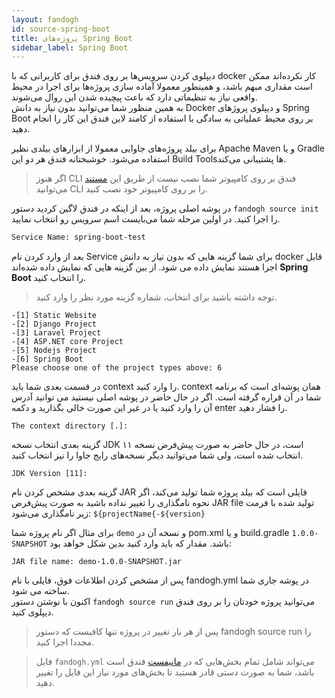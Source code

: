 ```yaml
---
layout: fandogh
id: source-spring-boot
title: پروژه‌های Spring Boot
sidebar_label: Spring Boot 
---
```


دیپلوی کردن سرویس‌ها بر روی فندق برای کاربرانی که با docker کار نکرده‌اند ممکن است مقداری مبهم باشد، و همینطور معمولا آماده سازی پروژه‌ها برای اجرا در محیط واقعی نیاز به تنظیماتی دارد که باعث پیچیده شدن این روال می‌شوند.  
به همین منظور شما می‌توانید بدون نیاز به دانش Docker و دیپلوی پروژهای Spring Boot بر روی محیط عملیاتی به سادگی با استفاده از کامند لاین فندق این کار را انجام دهید.  

برای بیلد پروژه‌های جاوایی معمولا از ابزار‌های بیلدی نظیر Apache Maven و یا Gradle استفاده می‌شود. خوشبختانه فندق هر دو این Build Toolsها پشتیبانی می‌کند. 
  
> اگر هنوز CLI  فندق بر روی کامپیوتر شما نصب نیست از طریق این [مستند](https://docs.fandogh.cloud/docs/getting-started.html) می‌توانید CLI را بر روی کامپیوتر خود نصب کنید.  
  
  
در پوشه اصلی پروژه، بعد از اینکه در فندق لاگین کردید دستور `fandogh source init‍` را اجرا کنید.
 در اولین مرحله شما می‌بایست اسم سرویس رو انتخاب نمایید.  
  
```bash
Service Name: spring-boot-test  
```  
  
 
  
 بعد از وارد کردن نام Service  برای شما گزینه هایی که بدون نیاز به دانش docker قابل اجرا هستند نمایش داده می شود. از بین گزینه هایی که نمایش داده شده‌اند **Spring Boot** را انتخاب کنید.  
  
> توجه داشته باشید  برای انتخاب، شماره گزینه مورد نظر را وارد کنید.  
  
```  
-[1] Static Website
-[2] Django Project
-[3] Laravel Project
-[4] ASP.NET core Project
-[5] Nodejs Project
-[6] Spring Boot
Please choose one of the project types above: 6
```  

در قسمت بعدی شما باید context را وارد کنید. context همان پوشه‌ای است که  برنامه شما در آن قراره گرفته است. اگر در حال حاضر در پوشه اصلی نیستید می توانید آدرس آن را وارد کنید یا در غیر این صورت خالی بگذارید و دکمه enter را فشار دهید.  
  
```  
The context directory [.]:  
```  
  
گزینه بعدی انتخاب نسخه JDK است، در حال حاضر به صورت پیش‌فرض نسخه ۱۱ انتخاب شده است، ولی شما می‌توانید دیگر نسخه‌های رایج جاوا را نیز انتخاب کنید.
  
```  
JDK Version [11]:
```  
  
 گزینه بعدی مشخص کردن نام JAR فایلی است که بیلد پروژه شما تولید می‌کند، اگر نحوه نامگذاری را تغییر نداده باشید به صورت پیش‌فرض JAR file تولید شده با فرمت زیر نامگذاری می‌شود:
 `${projectName{-${version}`

برای مثال اگر نام پروژه شما `demo` و نسخه آن در pom.xml و یا build.gradle `1.0.0-SNAPSHOT` باشد. مقدار که باید وارد کنید بدین شکل خواهد بود:

```
JAR file name: demo-1.0.0-SNAPSHOT.jar
```
 
 
پس از مشخص کردن اطلاعات فوق، فایلی با نام fandogh.yml در پوشه جاری شما ساخته می شود.   
اکنون با نوشتن دستور `fandogh source run` می‌توانید پروژه خودتان را بر روی فندق دیپلوی کنید.  
  
> پس از هر بار تغییر در پروژه تنها کافیست که دستور fandogh source run را مجددا اجرا کنید.

> فایل `fandogh.yml` می‌تواند شامل تمام بخش‌هایی که در [مانیفست](https://docs.fandogh.cloud/docs/service-manifest.html) فندق است باشد، شما به صورت دستی قادر هستید تا بخش‌های مورد نیاز این فایل را تغییر دهید.  
    
